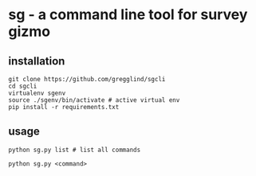 # sg - a command line tool for survey gizmo


## installation

```
git clone https://github.com/gregglind/sgcli
cd sgcli
virtualenv sgenv
source ./sgenv/bin/activate # active virtual env
pip install -r requirements.txt
```

## usage

```
python sg.py list # list all commands

python sg.py <command>
```

